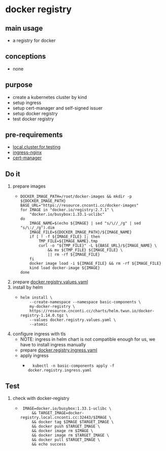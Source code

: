 # docker registry

## main usage
* a registry for docker

## conceptions
* none

## purpose
* create a kubernetes cluster by kind
* setup ingress
* setup cert-manager and self-signed issuer
* setup docker registry
* test docker registry

## pre-requirements
* [local.cluster.for.testing](../create.local.cluster.with.kind.md)
* [ingress-nginx](ingress.nginx.md)
* [cert-manager](cert.manager.md)

## Do it
1. prepare images
    * ```shell
      DOCKER_IMAGE_PATH=/root/docker-images && mkdir -p ${DOCKER_IMAGE_PATH}
      BASE_URL="https://resource.cnconti.cc/docker-images"
      for IMAGE in "docker.io/registry:2.7.1" \
          "docker.io/busybox:1.33.1-uclibc"
      do
          IMAGE_NAME=$(echo ${IMAGE} | sed "s/\//_/g" | sed "s/\:/_/g").dim
          IMAGE_FILE=${DOCKER_IMAGE_PATH}/${IMAGE_NAME}
          if [ ! -f ${IMAGE_FILE} ]; then
              TMP_FILE=${IMAGE_NAME}.tmp
              curl -o "${TMP_FILE}" -L ${BASE_URL}/${IMAGE_NAME} \
                  && mv ${TMP_FILE} ${IMAGE_FILE} \
                  || rm -rf ${IMAGE_FILE}
          fi
          docker image load -i ${IMAGE_FILE} && rm -rf ${IMAGE_FILE}
          kind load docker-image ${IMAGE}
      done
      ```
2. prepare [docker.registry.values.yaml](resources/docker.registry.values.yaml.md)
3. install by helm
   * ```shell
     helm install \
         --create-namespace --namespace basic-components \
         my-docker-registry \
         https://resource.cnconti.cc/charts/helm.twun.io/docker-registry-1.14.0.tgz \
         --values docker.registry.values.yaml \
         --atomic
     ```
4. configure ingress with tls
   * NOTE: ingress in helm chart is not compatible enough for us, we have to install ingress manually
   * prepare [docker.registry.ingress.yaml](resources/docker.registry.ingress.yaml.md)
   * apply ingress
      + ```shell
          kubectl -n basic-components apply -f docker.registry.ingress.yaml
          ```

## Test
1. check with docker-registry
   * ```shell
      IMAGE=docker.io/busybox:1.33.1-uclibc \
          && TARGET_IMAGE=docker-registry.local.cnconti.cc:32443/$IMAGE \
          && docker tag $IMAGE $TARGET_IMAGE \
          && docker push $TARGET_IMAGE \
          && docker image rm $IMAGE \
          && docker image rm $TARGET_IMAGE \
          && docker pull $TARGET_IMAGE \
          && echo success
     ```